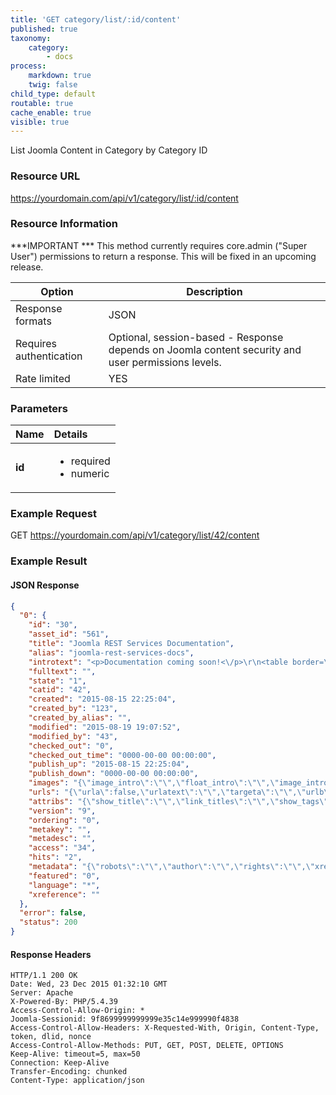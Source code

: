 ```yaml
---
title: 'GET category/list/:id/content'
published: true
taxonomy:
    category:
        - docs
process:
    markdown: true
    twig: false
child_type: default
routable: true
cache_enable: true
visible: true
---
```


List Joomla Content in Category by Category ID

### Resource URL
https://yourdomain.com/api/v1/category/list/:id/content

### Resource Information

***IMPORTANT ***
This method currently requires core.admin ("Super User") permissions to return a response. This will be fixed in an upcoming release.

| Option | Description |
| ------ | ----------- |
| Response formats   | JSON |
| Requires authentication | Optional, session-based - Response depends on Joomla content security and user permissions levels. |
| Rate limited    | YES |

### Parameters

|  Name  |  Details  |  
|  :-----          |  :-----          |
|  **id** | <ul><li>required</li><li>numeric</li></ul> |



### Example Request

GET
https://yourdomain.com/api/v1/category/list/42/content

### Example Result

#### JSON Response

```json
{
  "0": {
    "id": "30",
    "asset_id": "561",
    "title": "Joomla REST Services Documentation",
    "alias": "joomla-rest-services-docs",
    "introtext": "<p>Documentation coming soon!<\/p>\r\n<table border=\"0\">\r\n<tbody>\r\n<tr>\r\n<td>Sample Content A<\/td>\r\n<td>Sample Content B<\/td>\r\n<td>Sample Content C<\/td>\r\n<td>Sample Content D<\/td>\r\n<\/tr>\r\n<tr>\r\n<td>row 1<\/td>\r\n<td>&nbsp;<\/td>\r\n<td>&nbsp;<\/td>\r\n<td>&nbsp;<\/td>\r\n<\/tr>\r\n<tr>\r\n<td>row 2<\/td>\r\n<td>&nbsp;<\/td>\r\n<td>&nbsp;<\/td>\r\n<td>&nbsp;<\/td>\r\n<\/tr>\r\n<tr>\r\n<td>row 3<\/td>\r\n<td>&nbsp;<\/td>\r\n<td>&nbsp;<\/td>\r\n<td>&nbsp;<\/td>\r\n<\/tr>\r\n<\/tbody>\r\n<\/table>",
    "fulltext": "",
    "state": "1",
    "catid": "42",
    "created": "2015-08-15 22:25:04",
    "created_by": "123",
    "created_by_alias": "",
    "modified": "2015-08-19 19:07:52",
    "modified_by": "43",
    "checked_out": "0",
    "checked_out_time": "0000-00-00 00:00:00",
    "publish_up": "2015-08-15 22:25:04",
    "publish_down": "0000-00-00 00:00:00",
    "images": "{\"image_intro\":\"\",\"float_intro\":\"\",\"image_intro_alt\":\"\",\"image_intro_caption\":\"\",\"image_fulltext\":\"\",\"float_fulltext\":\"\",\"image_fulltext_alt\":\"\",\"image_fulltext_caption\":\"\"}",
    "urls": "{\"urla\":false,\"urlatext\":\"\",\"targeta\":\"\",\"urlb\":false,\"urlbtext\":\"\",\"targetb\":\"\",\"urlc\":false,\"urlctext\":\"\",\"targetc\":\"\"}",
    "attribs": "{\"show_title\":\"\",\"link_titles\":\"\",\"show_tags\":\"\",\"show_intro\":\"\",\"info_block_position\":\"\",\"show_category\":\"\",\"link_category\":\"\",\"show_parent_category\":\"\",\"link_parent_category\":\"\",\"show_author\":\"\",\"link_author\":\"\",\"show_create_date\":\"\",\"show_modify_date\":\"\",\"show_publish_date\":\"\",\"show_item_navigation\":\"\",\"show_icons\":\"\",\"show_print_icon\":\"\",\"show_email_icon\":\"\",\"show_vote\":\"\",\"show_hits\":\"\",\"show_noauth\":\"\",\"urls_position\":\"\",\"alternative_readmore\":\"\",\"article_layout\":\"\",\"show_publishing_options\":\"\",\"show_article_options\":\"\",\"show_urls_images_backend\":\"\",\"show_urls_images_frontend\":\"\"}",
    "version": "9",
    "ordering": "0",
    "metakey": "",
    "metadesc": "",
    "access": "34",
    "hits": "2",
    "metadata": "{\"robots\":\"\",\"author\":\"\",\"rights\":\"\",\"xreference\":\"\"}",
    "featured": "0",
    "language": "*",
    "xreference": ""
  },
  "error": false,
  "status": 200
}
```
#### Response Headers
```
HTTP/1.1 200 OK
Date: Wed, 23 Dec 2015 01:32:10 GMT
Server: Apache
X-Powered-By: PHP/5.4.39
Access-Control-Allow-Origin: *
Joomla-Sessionid: 9f8699999999999e35c14e999990f4838
Access-Control-Allow-Headers: X-Requested-With, Origin, Content-Type, token, dlid, nonce
Access-Control-Allow-Methods: PUT, GET, POST, DELETE, OPTIONS
Keep-Alive: timeout=5, max=50
Connection: Keep-Alive
Transfer-Encoding: chunked
Content-Type: application/json
```